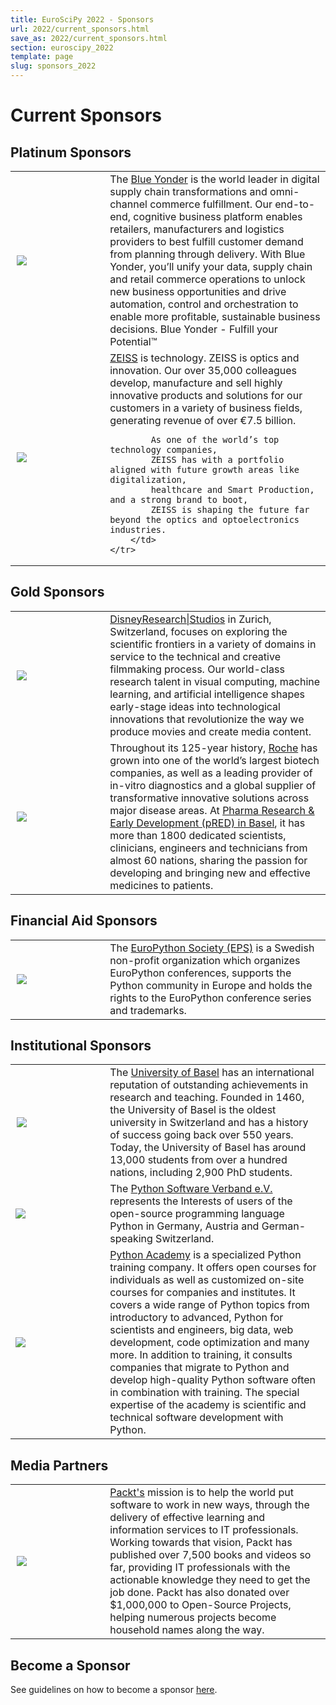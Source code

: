 ```yaml
---
title: EuroSciPy 2022 - Sponsors
url: 2022/current_sponsors.html
save_as: 2022/current_sponsors.html
section: euroscipy_2022
template: page
slug: sponsors_2022
---
```


# Current Sponsors

## Platinum Sponsors

<table style="table-layout:fixed">
    <tr>
        <td style="vertical-align: middle; width: 30%; padding-right:10px; padding-left:10px;">
            <img src="../static/2022/sponsors/sponsor_logos/blue_yonder.svg">
        </td>
        <td style="text-align: left">
            The <a href="https://blueyonder.com/">Blue Yonder</a>
            is the world leader in digital supply chain transformations and omni-channel commerce fulfillment. Our end-to-end, cognitive business platform enables retailers, manufacturers and logistics
            providers to best fulfill customer demand from planning through delivery.
            With Blue Yonder, you’ll unify your data, supply chain and retail commerce operations to
            unlock new business opportunities and drive automation, control and orchestration to enable
            more profitable, sustainable business decisions. Blue Yonder - Fulfill your Potential™
        </td>
    </tr>
    <tr>
        <td style="vertical-align: middle; width: 30%; padding-right:10px; padding-left:10px;">
            <img src="../static/2022/sponsors/sponsor_logos/zeiss_logo.png">
        </td>
        <td style="text-align: left">
            <a href="https://www.zeiss.de">ZEISS</a> is technology.
            ZEISS is optics and innovation.
            Our over 35,000 colleagues develop, manufacture and sell highly innovative
            products and solutions for our customers in a variety of business fields,
            generating revenue of over €7.5 billion.

            As one of the world’s top technology companies,
            ZEISS has with a portfolio aligned with future growth areas like digitalization,
            healthcare and Smart Production, and a strong brand to boot,
            ZEISS is shaping the future far beyond the optics and optoelectronics industries.
        </td>
    </tr>

</table>

## Gold Sponsors

<table style="table-layout:fixed">
    <tr>
        <td style="vertical-align: middle; width: 30%; padding-right:10px; padding-left:10px;">
            <img src="../static/2022/sponsors/sponsor_logos/DRS_Logo.png">
        </td>
        <td style="text-align: left">
            <a href="https://studios.disneyresearch.com/">DisneyResearch|Studios</a>
            in Zurich, Switzerland, focuses on exploring the scientific frontiers
            in a variety of domains in service to the technical and creative filmmaking process.
            Our world-class research talent in visual computing, machine learning, and artificial
            intelligence shapes early-stage ideas into technological innovations that revolutionize the way we produce movies and create media content.
        </td>
    </tr>
    <tr>
        <td style="vertical-align: middle; width: 30%; padding-right:10px; padding-left:10px;">
            <img src="../static/2022/sponsors/sponsor_logos/Roche_Logo.svg">
        </td>
        <td style="text-align: left">
            Throughout its 125-year history, <a href="https://www.roche.com/">Roche</a>
            has grown into one of the world’s largest biotech companies,
            as well as a leading provider of in-vitro diagnostics and a global 
            supplier of transformative innovative solutions across major disease areas.
            At <a href="https://www.roche.ch/en/ueberuns/pharma-research-and-early-development.htm">
Pharma Research & Early Development (pRED) in Basel</a>, it has 
            more than 1800 dedicated scientists, clinicians, engineers and 
            technicians from almost 60 nations, sharing the passion for 
            developing and bringing new and effective medicines to patients.
          </td>
    </tr>
</table>

## Financial Aid Sponsors

<table style="table-layout:fixed">
    <tr>
        <td style="vertical-align: middle; width: 30%; padding-right:10px; padding-left:10px;">
            <img src="../static/2022/sponsors/sponsor_logos/eps_logo.svg">
        </td>
        <td style="text-align: left">
            The <a href="https://www.europython-society.org/">EuroPython Society (EPS)</a>
            is a Swedish non-profit organization which organizes EuroPython conferences,
            supports the Python community in Europe and holds the rights to the EuroPython
            conference series and trademarks.        </td>
    </tr>
</table>




## Institutional Sponsors

<table style="table-layout:fixed">
    <tr>
        <td style="vertical-align: middle; width: 30%; padding-right:10px; padding-left:10px;">
            <img src="../static/2022/sponsors/sponsor_logos/UniBas_Logo_EN_Schwarz_RGB_55.jpg">
        </td>
        <td style="text-align: left">
            The <a href="https://www.unibas.ch/en.html">University of Basel</a> has an
international reputation of outstanding achievements in research and teaching.
Founded in 1460, the University of Basel is the oldest university in Switzerland
and has a history of success going back over 550 years.  Today, the University
of Basel has around 13,000 students from over a hundred nations, including 2,900 PhD students.
        </td>
    </tr>
    <td style="vertical-align: middle;">
        <img src="../static/2022/sponsors/sponsor_logos/python_software_verband.png">
    </td>
    <td style="text-align: left">
        The <a href="https://python-verband.org/">Python Software Verband e.V.</a>
represents the Interests of users of the open-source programming language Python
in Germany, Austria and German-speaking Switzerland.</td>
    </tr>
<tr>
    <td style="vertical-align: middle;">
        <img src="../static/2022/sponsors/sponsor_logos/python_academy.png">
    </td>
    <td style="text-align: left">
        <a href="https://www.python-academy.com/">Python Academy</a> is a specialized Python training company. It offers open
courses for individuals as well as customized on-site courses for companies and
institutes. It covers a wide range of Python topics from introductory to
advanced, Python for scientists and engineers, big data, web development, code
optimization and many more. In addition to training, it consults companies that
migrate to Python and develop high-quality Python software often in combination
with training. The special expertise of the academy is scientific and technical
software development with Python.
</td>
    </tr>
</table>

## Media Partners

<table style="table-layout:fixed">
    <tr>
        <td style="vertical-align: middle; width: 30%; padding-right:10px; padding-left:10px;">
            <img src="../static/2022/sponsors/sponsor_logos/Packt_Logo.png">
        </td>
        <td style="text-align: left">
<a href="https://packt.com">Packt's</a>
 mission is to help the world put software to work in new ways, through the delivery of effective learning and information services to IT professionals. Working towards that vision, Packt has published over 7,500 books and videos so far, providing IT professionals with the actionable knowledge they need to get the job done. Packt has also donated over $1,000,000 to Open-Source Projects, helping numerous projects become household names along the way.
        </td>
    </tr>
</table>

## Become a Sponsor
See guidelines on how to become a sponsor [here](sponsoring.md).
